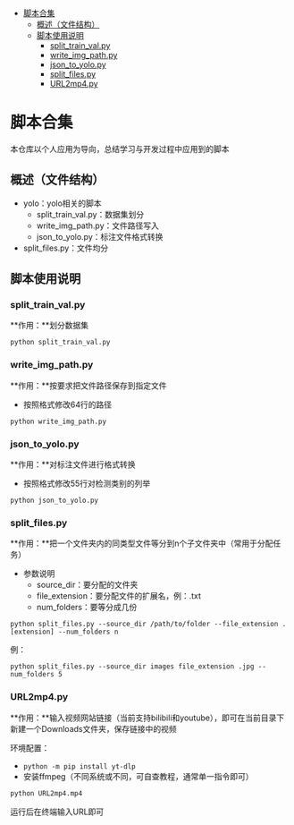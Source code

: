 - [脚本合集](#脚本合集)
  - [概述（文件结构）](#概述文件结构)
  - [脚本使用说明](#脚本使用说明)
    - [split\_train\_val.py](#split_train_valpy)
    - [write\_img\_path.py](#write_img_pathpy)
    - [json\_to\_yolo.py](#json_to_yolopy)
    - [split\_files.py](#split_filespy)
    - [URL2mp4.py](#url2mp4py)


# 脚本合集

本仓库以个人应用为导向，总结学习与开发过程中应用到的脚本

## 概述（文件结构）

- yolo：yolo相关的脚本
  - split_train_val.py：数据集划分
  - write_img_path.py：文件路径写入
  - json_to_yolo.py：标注文件格式转换
- split_files.py：文件均分

## 脚本使用说明

### split_train_val.py

**作用：**划分数据集

```
python split_train_val.py
```

### write_img_path.py

**作用：**按要求把文件路径保存到指定文件

- 按照格式修改64行的路径

```
python write_img_path.py
```

### json_to_yolo.py

**作用：**对标注文件进行格式转换

- 按照格式修改55行对检测类别的列举

```
python json_to_yolo.py
```

### split_files.py

**作用：**把一个文件夹内的同类型文件等分到n个子文件夹中（常用于分配任务）

- 参数说明
  - source_dir：要分配的文件夹
  - file_extension：要分配文件的扩展名，例：.txt
  - num_folders：要等分成几份

```
python split_files.py --source_dir /path/to/folder --file_extension .[extension] --num_folders n
```

例：

```
python split_files.py --source_dir images file_extension .jpg --num_folders 5
```

### URL2mp4.py

**作用：**输入视频网站链接（当前支持bilibili和youtube），即可在当前目录下新建一个Downloads文件夹，保存链接中的视频

环境配置：

- `python -m pip install yt-dlp`
- 安装ffmpeg（不同系统或不同，可自查教程，通常单一指令即可）

```bash
python URL2mp4.mp4
```

运行后在终端输入URL即可
